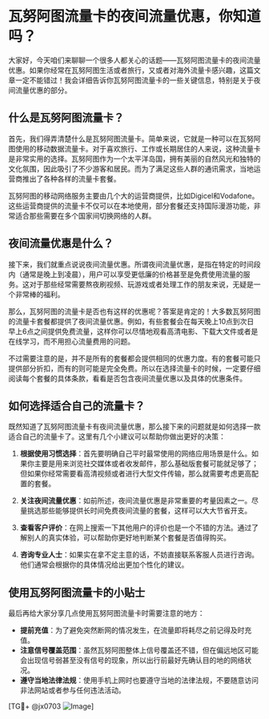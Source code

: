 # 瓦努阿图流量卡的夜间流量优惠，你知道吗？

大家好，今天咱们来聊聊一个很多人都关心的话题——瓦努阿图流量卡的夜间流量优惠。如果你经常在瓦努阿图生活或者旅行，又或者对海外流量卡感兴趣，这篇文章一定不能错过！我会详细告诉你瓦努阿图流量卡的一些关键信息，特别是关于夜间流量优惠的部分。

## 什么是瓦努阿图流量卡？

首先，我们得弄清楚什么是瓦努阿图流量卡。简单来说，它就是一种可以在瓦努阿图使用的移动数据流量卡。对于喜欢旅行、工作或长期居住的人来说，这种流量卡是非常实用的选择。瓦努阿图作为一个太平洋岛国，拥有美丽的自然风光和独特的文化氛围，因此吸引了不少游客和居民。而为了满足这些人群的通讯需求，当地运营商推出了各种各样的流量卡套餐。

瓦努阿图的移动网络服务主要由几个大的运营商提供，比如Digicel和Vodafone。这些运营商提供的流量卡不仅可以在本地使用，部分套餐还支持国际漫游功能，非常适合那些需要在多个国家间切换网络的人群。

## 夜间流量优惠是什么？

接下来，我们就重点说说夜间流量优惠。所谓夜间流量优惠，是指在特定的时间段内（通常是晚上到凌晨），用户可以享受更低廉的价格甚至是免费使用流量的服务。这对于那些经常需要熬夜刷视频、玩游戏或者处理工作的朋友来说，无疑是一个非常棒的福利。

那么，瓦努阿图的流量卡是否也有这样的优惠呢？答案是肯定的！大多数瓦努阿图的流量卡套餐都提供了夜间流量优惠。例如，有些套餐会在每天晚上10点到次日早上6点之间提供免费流量，这样你可以尽情地观看高清电影、下载大文件或者是在线学习，而不用担心流量费用的问题。

不过需要注意的是，并不是所有的套餐都会提供相同的优惠力度。有的套餐可能只提供部分折扣，而有的则可能是完全免费。所以在选择流量卡的时候，一定要仔细阅读每个套餐的具体条款，看看是否包含夜间流量优惠以及具体的优惠条件。

## 如何选择适合自己的流量卡？

既然知道了瓦努阿图流量卡有夜间流量优惠，那么接下来的问题就是如何选择一款适合自己的流量卡了。这里有几个小建议可以帮助你做出更好的决策：

1. **根据使用习惯选择**：首先要明确自己平时最常使用的网络应用场景是什么。如果你主要是用来浏览社交媒体或者收发邮件，那么基础版套餐可能就足够了；但如果你经常需要看高清视频或者进行大型文件传输，那么就需要考虑更高配置的套餐。

2. **关注夜间流量优惠**：如前所述，夜间流量优惠是非常重要的考量因素之一。尽量挑选那些能够提供长时间免费夜间流量的套餐，这样可以大大节省开支。

3. **查看客户评价**：在网上搜索一下其他用户的评价也是一个不错的方法。通过了解别人的真实体验，可以帮助你更好地判断某个套餐是否值得购买。

4. **咨询专业人士**：如果实在拿不定主意的话，不妨直接联系客服人员进行咨询。他们通常会根据你的具体情况给出更加个性化的建议。

## 使用瓦努阿图流量卡的小贴士

最后再给大家分享几点使用瓦努阿图流量卡时需要注意的地方：

- **提前充值**：为了避免突然断网的情况发生，在流量即将耗尽之前记得及时充值。
- **注意信号覆盖范围**：虽然瓦努阿图整体上信号覆盖还不错，但在偏远地区可能会出现信号弱甚至没有信号的现象，所以出行前最好先确认目的地的网络状况。
- **遵守当地法律法规**：使用手机上网时也要遵守当地的法律法规，不要随意访问非法网站或者参与任何违法活动。

[TG💪+ @jx0703 ![Image](https://github.com/user-attachments/assets/dbca1d08-cadb-493c-b0ec-ad6f7a83f270)]